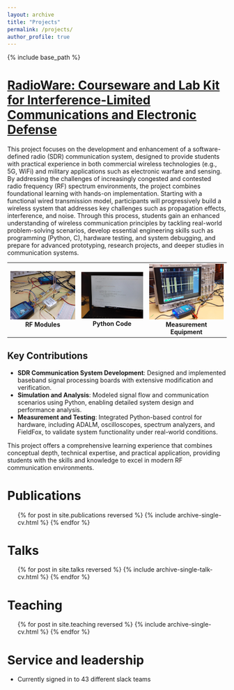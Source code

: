 ```yaml
---
layout: archive
title: "Projects"
permalink: /projects/
author_profile: true
---
```


{% include base_path %}


# [RadioWare: Courseware and Lab Kit for Interference-Limited Communications and Electronic Defense](#)

This project focuses on the development and enhancement of a software-defined radio (SDR) communication system, designed to provide students with practical experience in both commercial wireless technologies (e.g., 5G, WiFi) and military applications such as electronic warfare and sensing. By addressing the challenges of increasingly congested and contested radio frequency (RF) spectrum environments, the project combines foundational learning with hands-on implementation. Starting with a functional wired transmission model, participants will progressively build a wireless system that addresses key challenges such as propagation effects, interference, and noise. Through this process, students gain an enhanced understanding of wireless communication principles by tackling real-world problem-solving scenarios, develop essential engineering skills such as programming (Python, C), hardware testing, and system debugging, and prepare for advanced prototyping, research projects, and deeper studies in communication systems.
<table>
  <tr>
    <td align="center">
      <img src="../images/RFmodule.jpg" alt="RF Modules" width="300"/><br>
      <b>RF Modules</b>
    </td>
    <td align="center">
      <img src="../images/Python.jpg" alt="Python Code" width="300"/><br>
      <b>Python Code</b>
    </td>
    <td align="center">
      <img src="../images/Measurement.jpg" alt="Measurement Equipment" width="300"/><br>
      <b>Measurement Equipment</b>
    </td>
  </tr>
</table>

## Key Contributions
- **SDR Communication System Development**: Designed and implemented baseband signal processing boards with extensive modification and verification.
- **Simulation and Analysis**: Modeled signal flow and communication scenarios using Python, enabling detailed system design and performance analysis.
- **Measurement and Testing**: Integrated Python-based control for hardware, including ADALM, oscilloscopes, spectrum analyzers, and FieldFox, to validate system functionality under real-world conditions.

This project offers a comprehensive learning experience that combines conceptual depth, technical expertise, and practical application, providing students with the skills and knowledge to excel in modern RF communication environments.

Publications
======
  <ul>{% for post in site.publications reversed %}
    {% include archive-single-cv.html %}
  {% endfor %}</ul>
  
Talks
======
  <ul>{% for post in site.talks reversed %}
    {% include archive-single-talk-cv.html  %}
  {% endfor %}</ul>
  
Teaching
======
  <ul>{% for post in site.teaching reversed %}
    {% include archive-single-cv.html %}
  {% endfor %}</ul>
  
Service and leadership
======
* Currently signed in to 43 different slack teams